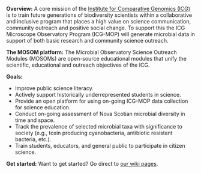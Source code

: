 **Overview:** A core mission of the [Institute for Comparative Genomics (ICG)](https://icgenomics.ca/) is to train future generations of biodiversity scientists within a collaborative and inclusive program that places a high value on science communication, community outreach and positive social change.  To support this the ICG Microscope Observatory Program (ICG-MOP) will generate microbial data in support of both basic research and community science outreach.  

**The MOSOM platform:** The Microbial Observatory Science Outreach Modules (MOSOMs) are open-source educational modules that unify the scientific, educational and outreach objectives of the ICG.  

**Goals:**
* Improve public science literacy.
* Actively support historically underrepresented students in science.
*	Provide an open platform for using on-going ICG-MOP data collection for science education.
*	Conduct on-going assessment of Nova Scotian microbial diversity in time and space.
*	Track the prevalence of selected microbial taxa with significance to society (e.g., toxin producing cyanobacteria, antibiotic resistant bacteria, etc.).
*	Train students, educators, and general public to participate in citizen science.

**Get started:** Want to get started?  Go direct to [our wiki pages](https://github.com/MicroscapeObservatory/Tutorials/wiki).
